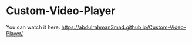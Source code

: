 # Custom-Video-Player

You can watch it here:
https://abdulrahman3mad.github.io/Custom-Video-Player/
